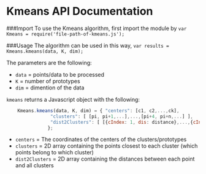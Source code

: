# Kmeans API Documentation

###Import
To use the Kmeans algorithm, first import the module by ```var Kmeans = require('file-path-of-kmeans.js');```

###Usage
The algorithm can be used in this way, `var results = Kmeans.kmeans(data, K, dim);`

The parameters are the following: 

- `data` = points/data to be processed
- `K` = number of prototypes
- `dim` = dimention of the data

`kmeans` returns a Javascript object with the following:

```Javascript
    Kmeans.kmeans(data, K, dim) = { "centers": [c1, c2,...,ck],
                "clusters": [ [pi, pi+1,...],...,[pi+4, pi+n,...] ],
                "dist2Clusters": [ [{cIndex: 1, dis: distance},...,{cIndex: k, dis: distance}],...]
               };
```

* `centers` = The coordinates of the centers of the clusters/prototypes
* `clusters` = 2D array containing the points closest to each cluster (which points belong to which cluster)
* `dist2Clusters` = 2D array containing the distances between each point and all clusters
